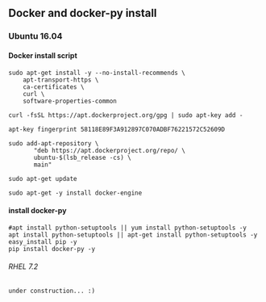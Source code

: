 ## Docker and docker-py install
### Ubuntu 16.04
#### Docker install script
    sudo apt-get install -y --no-install-recommends \
        apt-transport-https \
        ca-certificates \
        curl \
        software-properties-common
    	
    curl -fsSL https://apt.dockerproject.org/gpg | sudo apt-key add -
    
    apt-key fingerprint 58118E89F3A912897C070ADBF76221572C52609D
    
    sudo add-apt-repository \
           "deb https://apt.dockerproject.org/repo/ \
           ubuntu-$(lsb_release -cs) \
           main"
    	   
    sudo apt-get update
    
    sudo apt-get -y install docker-engine
    
#### install docker-py
    #apt install python-setuptools || yum install python-setuptools -y
    apt install python-setuptools || apt-get install python-setuptools -y
    easy_install pip -y 
    pip install docker-py -y 

###### RHEL 7.2
    under construction... :)